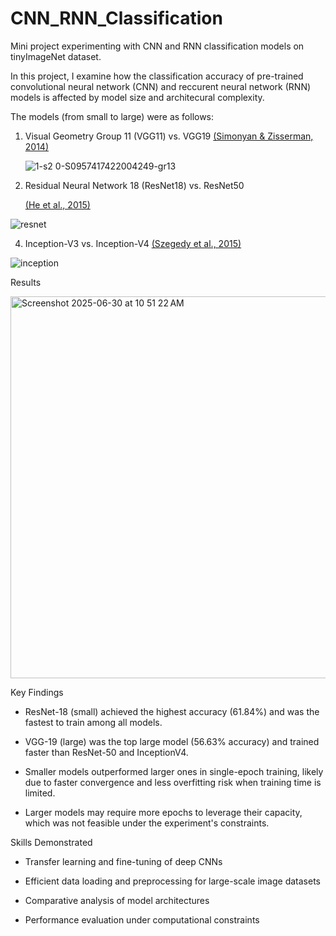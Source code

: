 # CNN_RNN_Classification
Mini project experimenting with CNN and RNN classification models on tinyImageNet dataset.  


In this project, I examine how the classification accuracy of pre-trained convolutional neural network (CNN) and reccurent neural network (RNN) models is affected by model size and architecural complexity.

The models (from small to large) were as follows:

1. Visual Geometry Group 11 (VGG11) vs. VGG19
   [(Simonyan & Zisserman, 2014)](https://arxiv.org/abs/1409.1556)
   
   ![1-s2 0-S0957417422004249-gr13](https://github.com/user-attachments/assets/7c5aa37b-bfb1-4f7c-ba1b-37ebe4a0ad4e)


3. Residual Neural Network 18 (ResNet18) vs. ResNet50

   [(He et al., 2015)](https://arxiv.org/abs/1512.03385)
   
![resnet](https://github.com/user-attachments/assets/c3400c24-72b6-4b16-bc1c-398cefa6d2e7)

4. Inception-V3 vs. Inception-V4
   [(Szegedy et al., 2015)](https://arxiv.org/abs/1512.00567)

![inception](https://github.com/user-attachments/assets/0d54fd96-5900-491d-9f09-bd9627756992)


Results

<img width="611" alt="Screenshot 2025-06-30 at 10 51 22 AM" src="https://github.com/user-attachments/assets/46858bbd-753d-47ac-9817-07c10c154115" />

Key Findings
* ResNet-18 (small) achieved the highest accuracy (61.84%) and was the fastest to train among all models.

* VGG-19 (large) was the top large model (56.63% accuracy) and trained faster than ResNet-50 and InceptionV4.

* Smaller models outperformed larger ones in single-epoch training, likely due to faster convergence and less overfitting risk when training time is limited.

* Larger models may require more epochs to leverage their capacity, which was not feasible under the experiment's constraints.

Skills Demonstrated
* Transfer learning and fine-tuning of deep CNNs

* Efficient data loading and preprocessing for large-scale image datasets

* Comparative analysis of model architectures

* Performance evaluation under computational constraints
